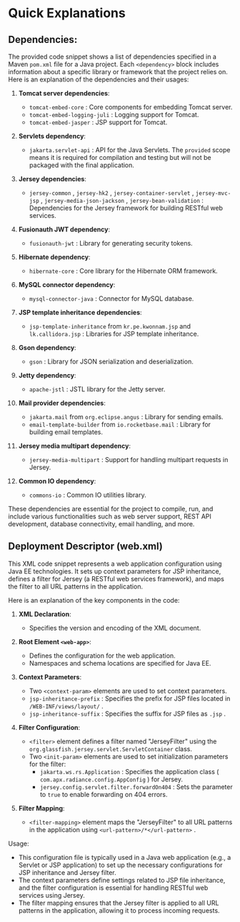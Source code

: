 # Quick Explanations

## Dependencies:

The provided code snippet shows a list of dependencies specified in a Maven  `pom.xml`  file for a Java project. Each  `<dependency>`  block includes information about a specific library or framework that the project relies on. Here is an explanation of the dependencies and their usages:

1. **Tomcat server dependencies**:
    -  `tomcat-embed-core` : Core components for embedding Tomcat server.
    -  `tomcat-embed-logging-juli` : Logging support for Tomcat.
    -  `tomcat-embed-jasper` : JSP support for Tomcat.

2. **Servlets dependency**:
    -  `jakarta.servlet-api` : API for the Java Servlets. The  `provided`  scope means it is required for compilation and testing but will not be packaged with the final application.

3. **Jersey dependencies**:
    -  `jersey-common` ,  `jersey-hk2` ,  `jersey-container-servlet` ,  `jersey-mvc-jsp` ,  `jersey-media-json-jackson` ,  `jersey-bean-validation` : Dependencies for the Jersey framework for building RESTful web services.

4. **Fusionauth JWT dependency**:
    -  `fusionauth-jwt` : Library for generating security tokens.

5. **Hibernate dependency**:
    -  `hibernate-core` : Core library for the Hibernate ORM framework.

6. **MySQL connector dependency**:
    -  `mysql-connector-java` : Connector for MySQL database.

7. **JSP template inheritance dependencies**:
    -  `jsp-template-inheritance`  from  `kr.pe.kwonnam.jsp`  and  `lk.callidora.jsp` : Libraries for JSP template inheritance.

8. **Gson dependency**:
    -  `gson` : Library for JSON serialization and deserialization.

9. **Jetty dependency**:
    -  `apache-jstl` : JSTL library for the Jetty server.

10. **Mail provider dependencies**:
    -  `jakarta.mail`  from  `org.eclipse.angus` : Library for sending emails.
    -  `email-template-builder`  from  `io.rocketbase.mail` : Library for building email templates.

11. **Jersey media multipart dependency**:
    -  `jersey-media-multipart` : Support for handling multipart requests in Jersey.

12. **Common IO dependency**:
    -  `commons-io` : Common IO utilities library.

These dependencies are essential for the project to compile, run, and include various functionalities such as web server support, REST API development, database connectivity, email handling, and more.

## Deployment Descriptor (web.xml)

This XML code snippet represents a web application configuration using Java EE technologies. It sets up context parameters for JSP inheritance, defines a filter for Jersey (a RESTful web services framework), and maps the filter to all URL patterns in the application.

Here is an explanation of the key components in the code:

1. **XML Declaration**:
    - Specifies the version and encoding of the XML document.

2. **Root Element  `<web-app>`**:
    - Defines the configuration for the web application.
    - Namespaces and schema locations are specified for Java EE.

3. **Context Parameters**:
    - Two  `<context-param>`  elements are used to set context parameters.
    -  `jsp-inheritance-prefix` : Specifies the prefix for JSP files located in  `/WEB-INF/views/layout/` .
    -  `jsp-inheritance-suffix` : Specifies the suffix for JSP files as  `.jsp` .

4. **Filter Configuration**:
    -  `<filter>`  element defines a filter named "JerseyFilter" using the  `org.glassfish.jersey.servlet.ServletContainer`  class.
    - Two  `<init-param>`  elements are used to set initialization parameters for the filter:
        -  `jakarta.ws.rs.Application` : Specifies the application class ( `com.apx.radiance.config.AppConfig` ) for Jersey.
        -  `jersey.config.servlet.filter.forwardOn404` : Sets the parameter to  `true`  to enable forwarding on 404 errors.

5. **Filter Mapping**:
    -  `<filter-mapping>`  element maps the "JerseyFilter" to all URL patterns in the application using  `<url-pattern>/*</url-pattern>` .

Usage:
- This configuration file is typically used in a Java web application (e.g., a Servlet or JSP application) to set up the necessary configurations for JSP inheritance and Jersey filter.
- The context parameters define settings related to JSP file inheritance, and the filter configuration is essential for handling RESTful web services using Jersey.
- The filter mapping ensures that the Jersey filter is applied to all URL patterns in the application, allowing it to process incoming requests.